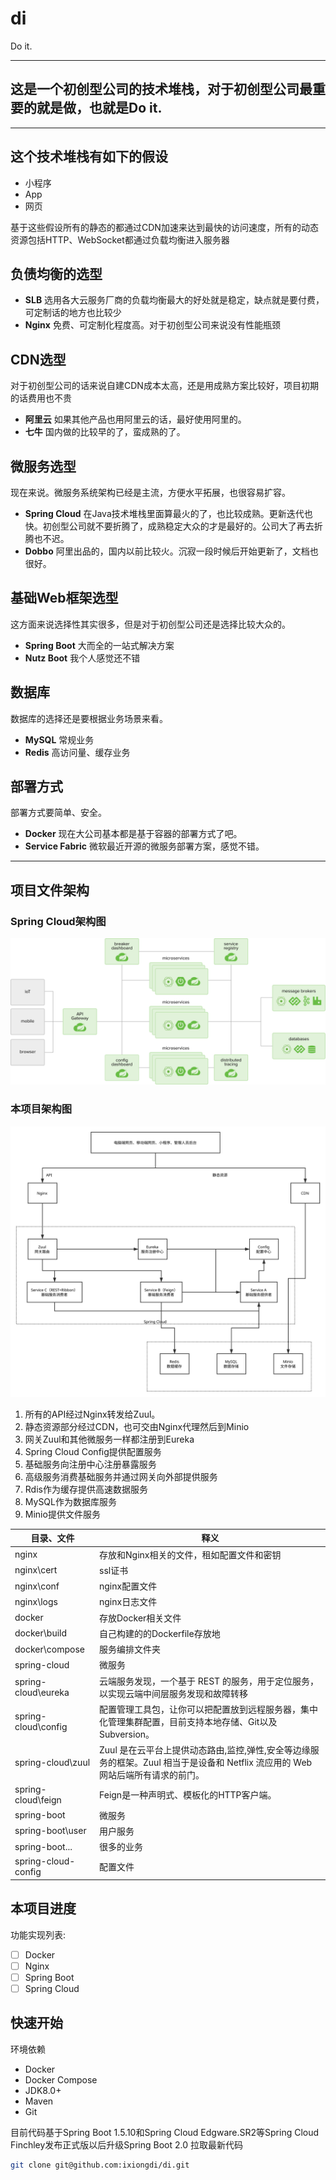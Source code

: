 # di
Do it.

---

## 这是一个初创型公司的技术堆栈，对于初创型公司最重要的就是做，也就是Do it.

---

## 这个技术堆栈有如下的假设

- 小程序
- App
- 网页

基于这些假设所有的静态的都通过CDN加速来达到最快的访问速度，所有的动态资源包括HTTP、WebSocket都通过负载均衡进入服务器

## 负债均衡的选型

- **SLB** 选用各大云服务厂商的负载均衡最大的好处就是稳定，缺点就是要付费，可定制话的地方也比较少
- **Nginx** 免费、可定制化程度高。对于初创型公司来说没有性能瓶颈

## CDN选型

对于初创型公司的话来说自建CDN成本太高，还是用成熟方案比较好，项目初期的话费用也不贵

- **阿里云** 如果其他产品也用阿里云的话，最好使用阿里的。
- **七牛** 国内做的比较早的了，蛮成熟的了。

## 微服务选型

现在来说。微服务系统架构已经是主流，方便水平拓展，也很容易扩容。

- **Spring Cloud** 在Java技术堆栈里面算最火的了，也比较成熟。更新迭代也快。初创型公司就不要折腾了，成熟稳定大众的才是最好的。公司大了再去折腾也不迟。
- **Dobbo** 阿里出品的，国内以前比较火。沉寂一段时候后开始更新了，文档也很好。

## 基础Web框架选型

这方面来说选择性其实很多，但是对于初创型公司还是选择比较大众的。

- **Spring Boot** 大而全的一站式解决方案
- **Nutz Boot** 我个人感觉还不错

## 数据库

数据库的选择还是要根据业务场景来看。

- **MySQL** 常规业务
- **Redis** 高访问量、缓存业务

## 部署方式

部署方式要简单、安全。

- **Docker** 现在大公司基本都是基于容器的部署方式了吧。
- **Service Fabric** 微软最近开源的微服务部署方案，感觉不错。 

---

## 项目文件架构

### Spring Cloud架构图

![Spring Cloud](diagram-distributed-systems.svg)


### 本项目架构图

![架构图](架构图.svg)

1. 所有的API经过Nginx转发给Zuul。
2. 静态资源部分经过CDN，也可交由Nginx代理然后到Minio
3. 网关Zuul和其他微服务一样都注册到Eureka
4. Spring Cloud Config提供配置服务
5. 基础服务向注册中心注册暴露服务
6. 高级服务消费基础服务并通过网关向外部提供服务
7. Rdis作为缓存提供高速数据服务
8. MySQL作为数据库服务
9. Minio提供文件服务

目录、文件|释义
---------|----
nginx|存放和Nginx相关的文件，租如配置文件和密钥
nginx\cert|ssl证书
nginx\conf|nginx配置文件
nginx\logs|nginx日志文件
docker|存放Docker相关文件
docker\build|自己构建的的Dockerfile存放地
docker\compose|服务编排文件夹
spring-cloud|微服务
spring-cloud\eureka|云端服务发现，一个基于 REST 的服务，用于定位服务，以实现云端中间层服务发现和故障转移
spring-cloud\config|配置管理工具包，让你可以把配置放到远程服务器，集中化管理集群配置，目前支持本地存储、Git以及Subversion。
spring-cloud\zuul|Zuul 是在云平台上提供动态路由,监控,弹性,安全等边缘服务的框架。Zuul 相当于是设备和 Netflix 流应用的 Web 网站后端所有请求的前门。
spring-cloud\feign|Feign是一种声明式、模板化的HTTP客户端。
spring-boot|微服务
spring-boot\user|用户服务
spring-boot\...|很多的业务
spring-cloud-config|配置文件

## 本项目进度

功能实现列表:

- [ ] Docker
- [ ] Nginx
- [ ] Spring Boot
- [ ] Spring Cloud

## 快速开始

环境依赖
- Docker
- Docker Compose
- JDK8.0+
- Maven
- Git

目前代码基于Spring Boot 1.5.10和Spring Cloud Edgware.SR2等Spring Cloud Finchley发布正式版以后升级Spring Boot 2.0
拉取最新代码
```bash
git clone git@github.com:ixiongdi/di.git
```

